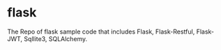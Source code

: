 # flask
The Repo of flask sample code that includes Flask, Flask-Restful, Flask-JWT, Sqllite3, SQLAlchemy.
